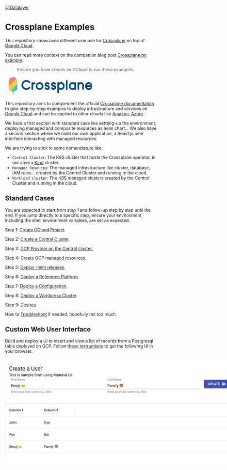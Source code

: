 [![Datalayer](https://raw.githubusercontent.com/datalayer/datalayer/main/res/logo/datalayer-25.svg?sanitize=true)](https://datalayer.io)

# Crossplane Examples

This repository showcases different usecase for [Crossplane](https://crossplane.io) on top of [Google Cloud](https://cloud.google.com).

You can read more context on the companion blog post [Crossplane by example](https://blog.datalayer.io/2021/05/16/crossplane-by-example).

> Ensure you have credits on GCloud to run these examples.

<div style="width: 300px">
  <img src="./res/crossplane.svg" />
</div>

This repository aims to complement the official [Crossplane documentation](https://crossplane.io/docs) to give step-by-step examples to deploy infrastructure and services on [Google Cloud](https://cloud.google.com) and can be applied to other clouds like [Amazon](https://aws.amazon.com), [Azure](https://azure.microsoft.com)...

We have a first section with standard case like settting-up the environment, deploying managed and composite resources as helm chart... We also have a second section where we build our own application, a React.js user interface interacting with managed resources.

We are trying to stick to some nomenclature like:

- `Control Cluster`: The K8S cluster that hosts the Crossplane operator, in our case a [Kind](https://kind.sigs.k8s.io) cluster.
- `Managed Resouces`: The managed infrastructure like cluster, database, IAM roles... created by the Control Cluster and running in the cloud.
- `Workload Cluster`: The K8S managed clusters created by the Control Cluster and running in the cloud.

## Standard Cases

You are expected to start from step 1 and follow-up step by step until the end. If you jump directly to a specific step, ensure your environment, including the shell environment variables, are set as expected.

Step 1: [Create GCloud Project](./docs/01-gcloud-project.md).

Step 2: [Create a Control Cluster](./docs/02-control-cluster.md).

Step 3: [GCP Provider on the Control cluster.](./docs/03-gcp-provider.md)

Step 4: [Create GCP managed resources](./docs/04-managed.md).

Step 5: [Deploy Helm releases](./docs/05-helm.md).

Step 6: [Deploy a Reference Platform](./docs/07-ref-platform.md).

Step 7: [Deploy a Configuration](./docs/06-configuration.md).

Step 8: [Deploy a Wordpress Cluster](./docs/08-wordpress-cluster.md).

Step 9: [Destroy](./docs/09-destroy.md).

How to [Troubleshoot](./docs/10-troubleshoot.md) if needed, hopefully not too much.

## Custom Web User Interface

Build and deploy a UI to insert and view a list of records from a Postgresql table deployed on GCP. Follow [these instructions](./docs/custom-ui.md) to get the following UI in your browser.

<img src="./res/users.png" style="max-width: 800px"/>
